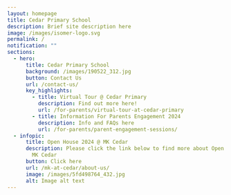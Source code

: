 ```yaml
---
layout: homepage
title: Cedar Primary School
description: Brief site description here
image: /images/isomer-logo.svg
permalink: /
notification: ""
sections:
  - hero:
      title: Cedar Primary School
      background: /images/190522_312.jpg
      button: Contact Us
      url: /contact-us/
      key_highlights:
        - title: Virtual Tour @ Cedar Primary
          description: Find out more here!
          url: /for-parents/virtual-tour-at-cedar-primary
        - title: Information For Parents Engagement 2024
          description: Info and FAQs here
          url: /for-parents/parent-engagement-sessions/
  - infopic:
      title: Open House 2024 @ MK Cedar
      description: Please click the link below to find more about Open House 2024 for
        MK Cedar
      button: Click here
      url: /mk-at-cedar/about-us/
      image: /images/5fd498764_432.jpg
      alt: Image alt text
---
```

